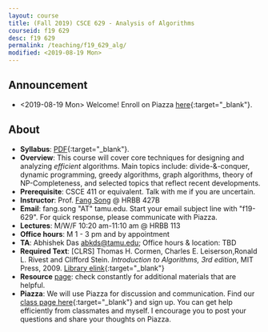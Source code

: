 ```yaml
---
layout: course
title: (Fall 2019) CSCE 629 - Analysis of Algorithms
courseid: f19 629
desc: f19 629
permalink: /teaching/f19_629_alg/
modified: <2019-08-19 Mon>
---
```


## Announcement
*  <2019-08-19 Mon> Welcome! Enroll on Piazza
   [here](https://piazza.com/tamu/fall2019/csce629602){:target="_blank"}.

## About
*  **Syllabus**:
   [PDF]({{base}}/teaching/f19_629_alg/CSCE629_f19_syllabus.pdf){:target="_blank"}. 
*  **Overview**: This course will cover core techniques for designing
   and analyzing _efficient_ algorithms. Main topics include:
   divide-&-conquer, dynamic programming, greedy algorithms, graph
   algorithms, theory of NP-Completeness, and selected topics that
   reflect recent developments. 
*  **Prerequisite**: CSCE 411 or equivalent. Talk with me if you are uncertain. 
*  **Instructor**: Prof. [Fang Song]({{base}}/) @ HRBB 427B 
*  **Email**: fang.song "AT" tamu.edu. Start your email subject line
   with "f19-629". For quick response, please communicate with Piazza.
*  **Lectures**: M/W/F 10:20 am-11:10 am @ HRBB 113
*  **Office hours**: M 1 - 3 pm and by appointment
*  **TA**: Abhishek Das <abkds@tamu.edu>; Office hours & location: TBD
*  **Required Text**: [CLRS] Thomas H. Cormen, Charles
E. Leiserson,Ronald L. Rivest and Clifford Stein. _Introduction to
Algorithms, 3rd edition_, MIT Press, 2009. [Library
elink](https://libcat.tamu.edu/vwebv/holdingsInfo?bibId=4828649){:target="_blank"}
*	**Resource** [page]({{base}}/teaching/f19_629_alg/resource/):
     check constantly for additional materials that are helpful.
*  **Piazza**: We will use Piazza for discussion and
 communication. Find our [class page
 here](https://piazza.com/tamu/fall2019/csce629602){:target="_blank"} and sign
 up. You can get help efficiently from classmates and myself. I
 encourage you to post your questions and share your thoughts on
 Piazza.
